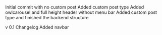 Initial commit with no custom post
Added custom post type
Added owlcarousel and full height header without menu bar
Added custom post type and finished the backend structure

v 0.1 Changelog
Added navbar
